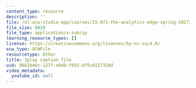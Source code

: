 ```yaml
---
content_type: resource
description: ''
file: /ol-ocw-studio-app/courses/15-071-the-analytics-edge-spring-2017/9662b46c127fa9d8f993b75c0137328d_EGDQfE7MREw.srt
file_size: 8810
file_type: application/x-subrip
learning_resource_types: []
license: https://creativecommons.org/licenses/by-nc-sa/4.0/
ocw_type: OCWFile
resourcetype: Other
title: 3play caption file
uid: 9662b46c-127f-a9d8-f993-b75c0137328d
video_metadata:
  youtube_id: null
---
```

